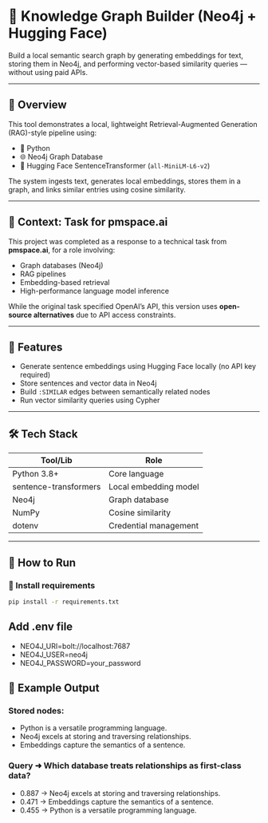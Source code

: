 # 🧠 Knowledge Graph Builder (Neo4j + Hugging Face)

Build a local semantic search graph by generating embeddings for text, storing them in Neo4j, and performing vector-based similarity queries — without using paid APIs.

---

## 🚀 Overview

This tool demonstrates a local, lightweight Retrieval-Augmented Generation (RAG)-style pipeline using:

- 🐍 Python
- 🌐 Neo4j Graph Database
- 🤗 Hugging Face SentenceTransformer (`all-MiniLM-L6-v2`)

The system ingests text, generates local embeddings, stores them in a graph, and links similar entries using cosine similarity.

---

## 💼 Context: Task for pmspace.ai

This project was completed as a response to a technical task from **pmspace.ai**, for a role involving:

- Graph databases (Neo4j)
- RAG pipelines
- Embedding-based retrieval
- High-performance language model inference

While the original task specified OpenAI’s API, this version uses **open-source alternatives** due to API access constraints.

---

## 🔧 Features

- Generate sentence embeddings using Hugging Face locally (no API key required)
- Store sentences and vector data in Neo4j
- Build `:SIMILAR` edges between semantically related nodes
- Run vector similarity queries using Cypher

---

## 🛠️ Tech Stack

| Tool/Lib             | Role                            |
|----------------------|----------------------------------|
| Python 3.8+          | Core language                   |
| sentence-transformers| Local embedding model           |
| Neo4j                | Graph database                  |
| NumPy                | Cosine similarity               |
| dotenv               | Credential management           |

---

## 📝 How to Run

### 🔹 Install requirements

```bash
pip install -r requirements.txt
```

## Add .env file

- NEO4J_URI=bolt://localhost:7687
- NEO4J_USER=neo4j
- NEO4J_PASSWORD=your_password


## 🧪 Example Output

### Stored nodes:
- Python is a versatile programming language.
- Neo4j excels at storing and traversing relationships.
- Embeddings capture the semantics of a sentence.

### Query ➜ Which database treats relationships as first-class data?
- 0.887 → Neo4j excels at storing and traversing relationships.
- 0.471 → Embeddings capture the semantics of a sentence.
- 0.455 → Python is a versatile programming language.

